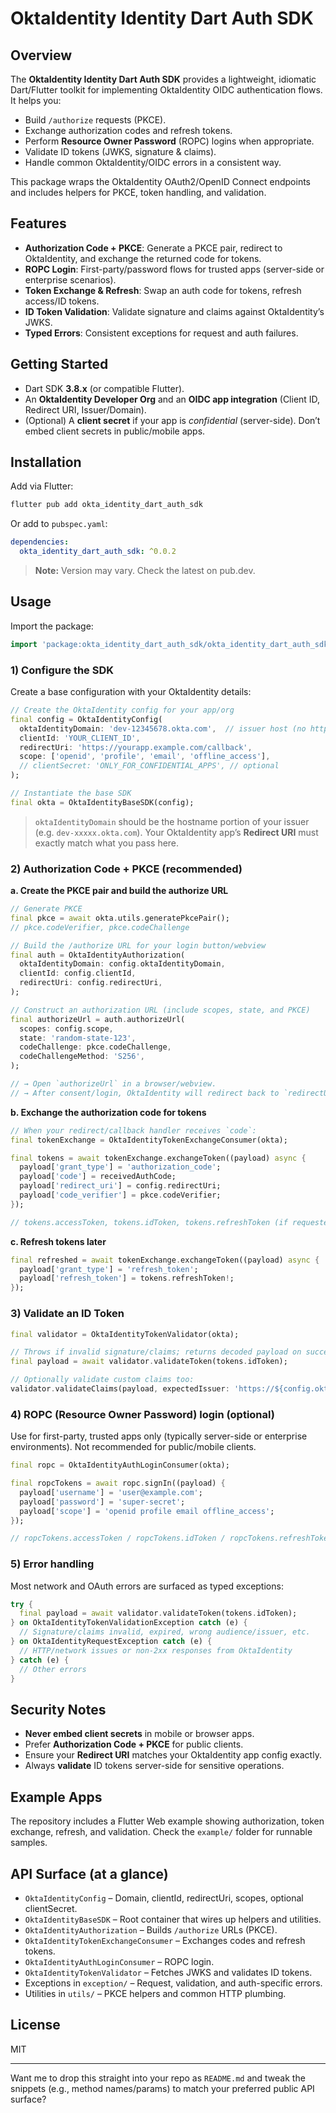 # OktaIdentity Identity Dart Auth SDK

## Overview

The **OktaIdentity Identity Dart Auth SDK** provides a lightweight, idiomatic Dart/Flutter toolkit for implementing OktaIdentity OIDC authentication flows. It helps you:

* Build `/authorize` requests (PKCE).
* Exchange authorization codes and refresh tokens.
* Perform **Resource Owner Password** (ROPC) logins when appropriate.
* Validate ID tokens (JWKS, signature & claims).
* Handle common OktaIdentity/OIDC errors in a consistent way.

This package wraps the OktaIdentity OAuth2/OpenID Connect endpoints and includes helpers for PKCE, token handling, and validation.

## Features

* **Authorization Code + PKCE**: Generate a PKCE pair, redirect to OktaIdentity, and exchange the returned code for tokens.
* **ROPC Login**: First-party/password flows for trusted apps (server-side or enterprise scenarios).
* **Token Exchange & Refresh**: Swap an auth code for tokens, refresh access/ID tokens.
* **ID Token Validation**: Validate signature and claims against OktaIdentity’s JWKS.
* **Typed Errors**: Consistent exceptions for request and auth failures.

## Getting Started

* Dart SDK **3.8.x** (or compatible Flutter).
* An **OktaIdentity Developer Org** and an **OIDC app integration** (Client ID, Redirect URI, Issuer/Domain).
* (Optional) A **client secret** if your app is *confidential* (server-side). Don’t embed client secrets in public/mobile apps.

## Installation

Add via Flutter:

```bash
flutter pub add okta_identity_dart_auth_sdk
```

Or add to `pubspec.yaml`:

```yaml
dependencies:
  okta_identity_dart_auth_sdk: ^0.0.2
```

> **Note:** Version may vary. Check the latest on pub.dev.

## Usage

Import the package:

```dart
import 'package:okta_identity_dart_auth_sdk/okta_identity_dart_auth_sdk.dart';
```

### 1) Configure the SDK

Create a base configuration with your OktaIdentity details:

```dart
// Create the OktaIdentity config for your app/org
final config = OktaIdentityConfig(
  oktaIdentityDomain: 'dev-12345678.okta.com',  // issuer host (no https://)
  clientId: 'YOUR_CLIENT_ID',
  redirectUri: 'https://yourapp.example.com/callback',
  scope: ['openid', 'profile', 'email', 'offline_access'],
  // clientSecret: 'ONLY_FOR_CONFIDENTIAL_APPS', // optional
);

// Instantiate the base SDK
final okta = OktaIdentityBaseSDK(config);
```

> `oktaIdentityDomain` should be the hostname portion of your issuer (e.g. `dev-xxxxx.okta.com`). Your OktaIdentity app’s **Redirect URI** must exactly match what you pass here.

### 2) Authorization Code + PKCE (recommended)

**a. Create the PKCE pair and build the authorize URL**

```dart
// Generate PKCE
final pkce = await okta.utils.generatePkcePair();
// pkce.codeVerifier, pkce.codeChallenge

// Build the /authorize URL for your login button/webview
final auth = OktaIdentityAuthorization(
  oktaIdentityDomain: config.oktaIdentityDomain,
  clientId: config.clientId,
  redirectUri: config.redirectUri,
);

// Construct an authorization URL (include scopes, state, and PKCE)
final authorizeUrl = auth.authorizeUrl(
  scopes: config.scope,
  state: 'random-state-123',
  codeChallenge: pkce.codeChallenge,
  codeChallengeMethod: 'S256',
);

// → Open `authorizeUrl` in a browser/webview.
// → After consent/login, OktaIdentity will redirect back to `redirectUri` with `?code=...&state=...`
```

**b. Exchange the authorization code for tokens**

```dart
// When your redirect/callback handler receives `code`:
final tokenExchange = OktaIdentityTokenExchangeConsumer(okta);

final tokens = await tokenExchange.exchangeToken((payload) async {
  payload['grant_type'] = 'authorization_code';
  payload['code'] = receivedAuthCode;
  payload['redirect_uri'] = config.redirectUri;
  payload['code_verifier'] = pkce.codeVerifier;
});

// tokens.accessToken, tokens.idToken, tokens.refreshToken (if requested)
```

**c. Refresh tokens later**

```dart
final refreshed = await tokenExchange.exchangeToken((payload) async {
  payload['grant_type'] = 'refresh_token';
  payload['refresh_token'] = tokens.refreshToken!;
});
```

### 3) Validate an ID Token

```dart
final validator = OktaIdentityTokenValidator(okta);

// Throws if invalid signature/claims; returns decoded payload on success.
final payload = await validator.validateToken(tokens.idToken);

// Optionally validate custom claims too:
validator.validateClaims(payload, expectedIssuer: 'https://${config.oktaIdentityDomain}/oauth2/default');
```

### 4) ROPC (Resource Owner Password) login (optional)

Use for first-party, trusted apps only (typically server-side or enterprise environments). Not recommended for public/mobile clients.

```dart
final ropc = OktaIdentityAuthLoginConsumer(okta);

final ropcTokens = await ropc.signIn((payload) {
  payload['username'] = 'user@example.com';
  payload['password'] = 'super-secret';
  payload['scope'] = 'openid profile email offline_access';
});

// ropcTokens.accessToken / ropcTokens.idToken / ropcTokens.refreshToken
```

### 5) Error handling

Most network and OAuth errors are surfaced as typed exceptions:

```dart
try {
  final payload = await validator.validateToken(tokens.idToken);
} on OktaIdentityTokenValidationException catch (e) {
  // Signature/claims invalid, expired, wrong audience/issuer, etc.
} on OktaIdentityRequestException catch (e) {
  // HTTP/network issues or non-2xx responses from OktaIdentity
} catch (e) {
  // Other errors
}
```

## Security Notes

* **Never embed client secrets** in mobile or browser apps.
* Prefer **Authorization Code + PKCE** for public clients.
* Ensure your **Redirect URI** matches your OktaIdentity app config exactly.
* Always **validate** ID tokens server-side for sensitive operations.

## Example Apps

The repository includes a Flutter Web example showing authorization, token exchange, refresh, and validation. Check the `example/` folder for runnable samples.

## API Surface (at a glance)

* `OktaIdentityConfig` – Domain, clientId, redirectUri, scopes, optional clientSecret.
* `OktaIdentityBaseSDK` – Root container that wires up helpers and utilities.
* `OktaIdentityAuthorization` – Builds `/authorize` URLs (PKCE).
* `OktaIdentityTokenExchangeConsumer` – Exchanges codes and refresh tokens.
* `OktaIdentityAuthLoginConsumer` – ROPC login.
* `OktaIdentityTokenValidator` – Fetches JWKS and validates ID tokens.
* Exceptions in `exception/` – Request, validation, and auth-specific errors.
* Utilities in `utils/` – PKCE helpers and common HTTP plumbing.

## License

MIT

---

Want me to drop this straight into your repo as `README.md` and tweak the snippets (e.g., method names/params) to match your preferred public API surface?
